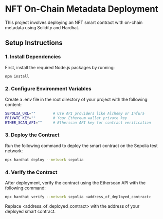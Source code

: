 # NFT On-Chain Metadata Deployment

This project involves deploying an NFT smart contract with on-chain metadata using Solidity and Hardhat.

## Setup Instructions

### 1. Install Dependencies

First, install the required Node.js packages by running:

```bash
npm install
```

### 2. Configure Environment Variables
Create a .env file in the root directory of your project with the following content:

```bash
SEPOLIA_URL=""        # Use API providers like Alchemy or Infura
PRIVATE_KEY=""        # Your Ethereum wallet private key
ETHER_SCAN_API=""     # Etherscan API key for contract verification
```

### 3. Deploy the Contract
Run the following command to deploy the smart contract on the Sepolia test network:

```bash
npx hardhat deploy --network sepolia
```

### 4. Verify the Contract
After deployment, verify the contract using the Etherscan API with the following command:

```bash
npx hardhat verify --network sepolia <address_of_deployed_contract>
```
Replace <address_of_deployed_contract> with the address of your deployed smart contract.
